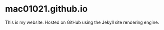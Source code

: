 
mac01021.github.io
==================
This is my website.  Hosted on GitHub using  the Jekyll site rendering engine.


